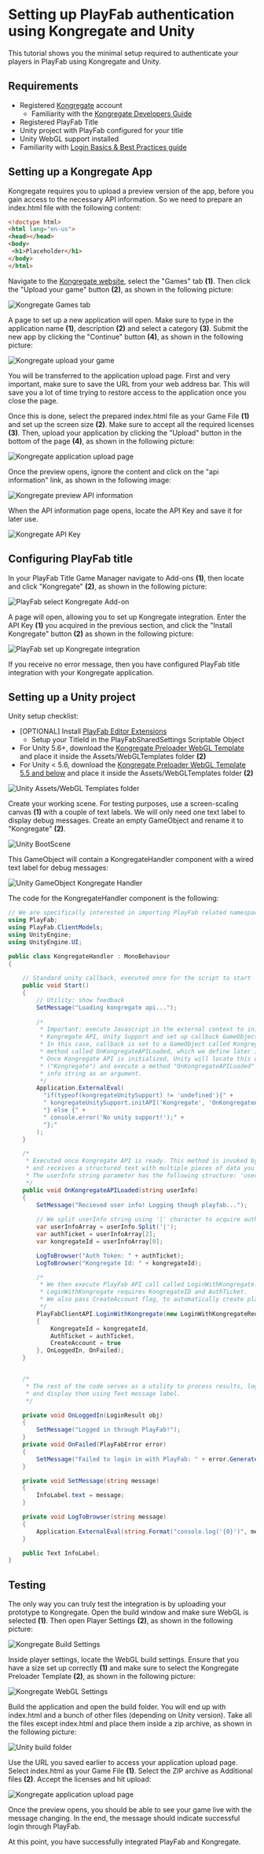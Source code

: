 # Setting up PlayFab authentication using Kongregate and Unity

This tutorial shows you the minimal setup required to authenticate your players in PlayFab using Kongregate and Unity.

## Requirements

- Registered [Kongregate](http://www.kongregate.com/) account
  - Familiarity with the [Kongregate Developers Guide](http://developers.kongregate.com/docs/api-overview/intro)
- Registered PlayFab Title
- Unity project with PlayFab configured for your title
- Unity WebGL support installed
- Familiarity with [Login Basics & Best Practices guide](https://api.playfab.com/docs/tutorials/landing-players/best-login)

## Setting up a Kongregate App

Kongregate requires you to upload a preview version of the app, before you gain access to the necessary API information. So we need to prepare an index.html file with the following content:

```html
<!doctype html>
<html lang="en-us">
<head></head>
<body>
 <h1>Placeholder</h1>
</body>
</html>
```

Navigate to the [Kongregate website](http://www.kongregate.com/), select the "Games" tab **(1)**. Then click the "Upload your game" button **(2)**, as shown in the following picture:

![Kongregate Games tab](media/tutorials/kongregate-games-tab.png)  

A page to set up a new application will open. Make sure to type in the application name **(1)**, description **(2)** and select a category **(3)**. Submit the new app by clicking the "Continue" button **(4)**, as shown in the following picture:

![Kongregate upload your game](media/tutorials/kongregate-upload-your-game.png)  

You will be transferred to the application upload page. First and very important, make sure to save the URL from your web address bar. This will save you a lot of time trying to restore access to the application once you close the page.

Once this is done, select the prepared index.html file as your Game File **(1)** and set up the screen size **(2)**. Make sure to accept all the required licenses **(3)**. Then, upload your application by clicking the "Upload" button in the bottom of the page **(4)**, as shown in the following picture:

![Kongregate application upload page](media/tutorials/kongregate-app-upload-page.png)

Once the preview opens, ignore the content and click on the "api information" link, as shown in the following image:

![Kongregate preview API information](media/tutorials/kongregate-preview-api-info.png)

When the API information page opens, locate the API Key and save it for later use.

![Kongregate API Key](media/tutorials/kongregate-api-key.png)

## Configuring PlayFab title

In your PlayFab Title Game Manager navigate to Add-ons **(1)**, then locate and click "Kongregate" **(2)**, as shown in the following picture:

![PlayFab select Kongregate Add-on](media/tutorials/playfab-select-kongregate-add-on.png)

A page will open, allowing you to set up Kongregate integration. Enter the API Key **(1)** you acquired in the previous section, and click the "Install Kongregate" button **(2)** as shown in the following picture:

![PlayFab set up Kongregate integration](media/tutorials/playfab-set-up-kongregate-integration.png)

If you receive no error message, then you have configured PlayFab title integration with your Kongregate application.

## Setting up a Unity project

Unity setup checklist:

- [OPTIONAL] Install [PlayFab Editor Extensions](https://api.playfab.com/downloads/unity-edex)
  - Setup your TitleId in the PlayFabSharedSettings Scriptable Object
- For Unity 5.6+, download the [Kongregate Preloader WebGL Template](https://github.com/kongregate/webgl-preloader) and place it inside the  Assets/WebGLTemplates folder **(2)**
- For Unity < 5.6, download the [Kongregate Preloader WebGL Template 5.5 and below](https://github.com/kongregate/webgl-preloader/tree/unity-5.5-and-below) and place it inside the Assets/WebGLTemplates folder **(2)**

![Unity Assets/WebGL Templates folder](media/tutorials/kongregate-unity/unity-assets-webgltemplates-folder.png)

Create your working scene. For testing purposes, use a screen-scaling canvas **(1)** with a couple of text labels. We will only need one text label to display debug messages. Create an empty GameObject and rename it to "Kongregate" **(2)**.

![Unity BootScene](media/tutorials/kongregate-unity/unity-boot-scene.png)

This GameObject will contain a KongregateHandler component with a wired text label for debug messages:

![Unity GameObject Kongregate Handler](media/tutorials/kongregate-unity/unity-kongregate-handler.png)

The code for the KongregateHandler component is the following:

```csharp
// We are specifically interested in importing PlayFab related namespaces 
using PlayFab;
using PlayFab.ClientModels;
using UnityEngine;
using UnityEngine.UI;

public class KongregateHandler : MonoBehaviour
{
   
    // Standard unity callback, executed once for the script to start
    public void Start()
    {
        // Utility: show feedback
        SetMessage("Loading kongregate api...");
        
        /* 
         * Important: execute Javascript in the external context to initialize
         * Kongregate API, Unity Support and set up callback GameObject and Method.
         * In this case, callback is set to a GameObject called Kongregate and a 
         * method called OnKongregateAPILoaded, which we define later in this class.
         * Once Kongregate API is initialized, Unity will locate this object by name 
         * ("Kongregate") and execute a method "OnKongregateAPILoaded" passing in user 
         * info string as an argument. 
         */
        Application.ExternalEval(
          "if(typeof(kongregateUnitySupport) != 'undefined'){" +
          " kongregateUnitySupport.initAPI('Kongregate', 'OnKongregateAPILoaded');" +
          "} else {" +
          " console.error('No unity support!');" +
          "};"
        );
    }

    /*
     * Executed once Kongregate API is ready. This method is invoked by KongregateAPI 
     * and receives a structured text with multiple pieces of data you must parse manually. 
     * The userInfo string parameter has the following structure: 'user_identifier|user_name|auth_token'
     */
    public void OnKongregateAPILoaded(string userInfo)
    {
        SetMessage("Recieved user info! Logging though playfab...");
        
        // We split userInfo string using '|' character to acquire auth token and Kongregate ID.
        var userInfoArray = userInfo.Split('|');
        var authTicket = userInfoArray[2];
        var kongregateId = userInfoArray[0];

        LogToBrowser("Auth Token: " + authTicket);
        LogToBrowser("Kongregate Id: " + kongregateId);

        /* 
         * We then execute PlayFab API call called LoginWithKongregate.
         * LoginWithKongregate requires KongregateID and AuthTicket. 
         * We also pass CreateAccount flag, to automatically create player account.
         */
        PlayFabClientAPI.LoginWithKongregate(new LoginWithKongregateRequest
        {
            KongregateId = kongregateId,
            AuthTicket = authTicket,
            CreateAccount = true
        }, OnLoggedIn, OnFailed);
    }


    /* 
     * The rest of the code serves as a utility to process results, log debug statements 
     * and display them using Text message label.
     */ 

    private void OnLoggedIn(LoginResult obj)
    {
        SetMessage("Logged in through PlayFab!");
    }
    private void OnFailed(PlayFabError error)
    {
        SetMessage("Failed to login in with PlayFab: " + error.GenerateErrorReport());
    }

    private void SetMessage(string message)
    {
        InfoLabel.text = message;
    }

    private void LogToBrowser(string message)
    {
        Application.ExternalEval(string.Format("console.log('{0}')", message));
    }

    public Text InfoLabel;
}
```

## Testing

The only way you can truly test the integration is by uploading your prototype to Kongregate. Open the build window and make sure WebGL is selected **(1)**. Then open Player Settings **(2)**, as shown in the following picture:

![Kongregate Build Settings](media/tutorials/kongregate-unity/kongregate-build-settings.png)

Inside player settings, locate the WebGL build settings. Ensure that you have a size set up correctly **(1)** and make sure to select the Kongregate Preloader Template **(2)**, as shown in the following picture:

![Kongregate WebGL Settings](media/tutorials/kongregate-unity/kongregate-webgl-settings.png)

Build the application and open the build folder. You will end up with index.html and a bunch of other files (depending on Unity version). Take all the files except index.html and place them inside a zip archive, as shown in the following picture:

![Unity build folder](media/tutorials/kongregate-unity/unity-build-folder.png)

Use the URL you saved earlier to access your application upload page. Select index.html as your Game File **(1)**. Select the ZIP archive as Additional files **(2)**. Accept the licenses and hit upload:

![Kongregate application upload page](media/tutorials/kongregate-unity/kongregate-app-upload-page-add-files.png)

Once the preview opens, you should be able to see your game live with the message changing. In the end, the message should indicate successful login through PlayFab.

At this point, you have successfully integrated PlayFab and Kongregate.
